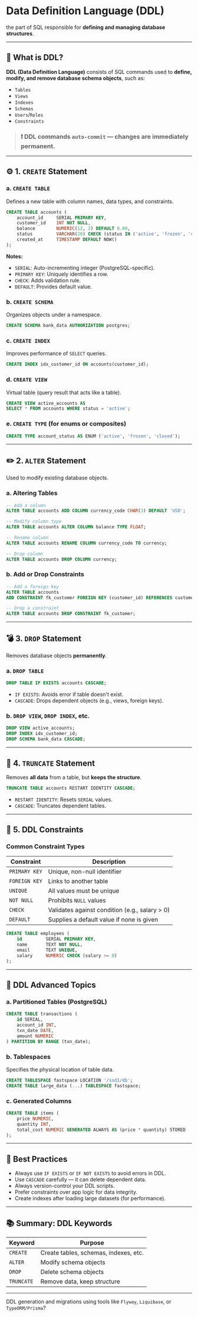 # Data Definition Language (DDL)

the part of SQL responsible for **defining and managing database structures**.

---

## 🧠 What is DDL?

**DDL (Data Definition Language)** consists of SQL commands used to **define, modify, and remove database schema objects**, such as:

- `Tables`
- `Views`
- `Indexes`
- `Schemas`
- `Users`/`Roles`
- `Constraints`

> ### ❗ DDL commands **`auto-commit`** — changes are immediately permanent.

---

## ⚙️ 1. `CREATE` Statement

### a. `CREATE TABLE`

Defines a new table with column names, data types, and constraints.

```sql
CREATE TABLE accounts (
    account_id     SERIAL PRIMARY KEY,
    customer_id    INT NOT NULL,
    balance        NUMERIC(12, 2) DEFAULT 0.00,
    status         VARCHAR(20) CHECK (status IN ('active', 'frozen', 'closed')),
    created_at     TIMESTAMP DEFAULT NOW()
);
```

**Notes:**

- `SERIAL`: Auto-incrementing integer (PostgreSQL-specific).
- `PRIMARY KEY`: Uniquely identifies a row.
- `CHECK`: Adds validation rule.
- `DEFAULT`: Provides default value.

### b. `CREATE SCHEMA`

Organizes objects under a namespace.

```sql
CREATE SCHEMA bank_data AUTHORIZATION postgres;
```

### c. `CREATE INDEX`

Improves performance of `SELECT` queries.

```sql
CREATE INDEX idx_customer_id ON accounts(customer_id);
```

### d. `CREATE VIEW`

Virtual table (query result that acts like a table).

```sql
CREATE VIEW active_accounts AS
SELECT * FROM accounts WHERE status = 'active';
```

### e. `CREATE TYPE` (for enums or composites)

```sql
CREATE TYPE account_status AS ENUM ('active', 'frozen', 'closed');
```

---

## ✏️ 2. `ALTER` Statement

Used to modify existing database objects.

### a. Altering Tables

```sql
-- Add a column
ALTER TABLE accounts ADD COLUMN currency_code CHAR(3) DEFAULT 'USD';

-- Modify column type
ALTER TABLE accounts ALTER COLUMN balance TYPE FLOAT;

-- Rename column
ALTER TABLE accounts RENAME COLUMN currency_code TO currency;

-- Drop column
ALTER TABLE accounts DROP COLUMN currency;
```

### b. Add or Drop Constraints

```sql
-- Add a foreign key
ALTER TABLE accounts
ADD CONSTRAINT fk_customer FOREIGN KEY (customer_id) REFERENCES customers(customer_id);

-- Drop a constraint
ALTER TABLE accounts DROP CONSTRAINT fk_customer;
```

---

## 💣 3. `DROP` Statement

Removes database objects **permanently**.

### a. `DROP TABLE`

```sql
DROP TABLE IF EXISTS accounts CASCADE;
```

- `IF EXISTS`: Avoids error if table doesn't exist.
- `CASCADE`: Drops dependent objects (e.g., views, foreign keys).

### b. `DROP VIEW`, `DROP INDEX`, etc.

```sql
DROP VIEW active_accounts;
DROP INDEX idx_customer_id;
DROP SCHEMA bank_data CASCADE;
```

---

## 🧽 4. `TRUNCATE` Statement

Removes **all data** from a table, but **keeps the structure**.

```sql
TRUNCATE TABLE accounts RESTART IDENTITY CASCADE;
```

- `RESTART IDENTITY`: Resets `SERIAL` values.
- `CASCADE`: Truncates dependent tables.

---

## 🔐 5. DDL Constraints

### Common Constraint Types

| Constraint    | Description                                    |
| ------------- | ---------------------------------------------- |
| `PRIMARY KEY` | Unique, non-null identifier                    |
| `FOREIGN KEY` | Links to another table                         |
| `UNIQUE`      | All values must be unique                      |
| `NOT NULL`    | Prohibits `NULL` values                        |
| `CHECK`       | Validates against condition (e.g., salary > 0) |
| `DEFAULT`     | Supplies a default value if none is given      |

```sql
CREATE TABLE employees (
    id         SERIAL PRIMARY KEY,
    name       TEXT NOT NULL,
    email      TEXT UNIQUE,
    salary     NUMERIC CHECK (salary >= 0)
);
```

---

## 💬 DDL Advanced Topics

### a. Partitioned Tables (PostgreSQL)

```sql
CREATE TABLE transactions (
    id SERIAL,
    account_id INT,
    txn_date DATE,
    amount NUMERIC
) PARTITION BY RANGE (txn_date);
```

### b. Tablespaces

Specifies the physical location of table data.

```sql
CREATE TABLESPACE fastspace LOCATION '/ssd1/db';
CREATE TABLE large_data (...) TABLESPACE fastspace;
```

### c. Generated Columns

```sql
CREATE TABLE items (
    price NUMERIC,
    quantity INT,
    total_cost NUMERIC GENERATED ALWAYS AS (price * quantity) STORED
);
```

---

## 🧪 Best Practices

- Always use `IF EXISTS` or `IF NOT EXISTS` to avoid errors in DDL.
- Use `CASCADE` carefully — it can delete dependent data.
- Always version-control your DDL scripts.
- Prefer constraints over app logic for data integrity.
- Create indexes after loading large datasets (for performance).

---

## 📚 Summary: DDL Keywords

| Keyword    | Purpose                               |
| ---------- | ------------------------------------- |
| `CREATE`   | Create tables, schemas, indexes, etc. |
| `ALTER`    | Modify schema objects                 |
| `DROP`     | Delete schema objects                 |
| `TRUNCATE` | Remove data, keep structure           |

---

DDL generation and migrations using tools like `Flyway`, `Liquibase`, or `TypeORM/Prisma`?
